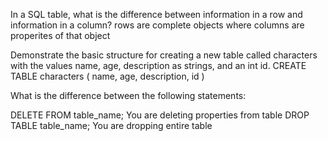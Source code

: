 In a SQL table, what is the difference between information in a row and information in a column?
rows are complete objects where columns are properites of that object

Demonstrate the basic structure for creating a new table called characters with the values name, age, description as strings, and an int id.
CREATE TABLE characters
(
    name,
    age,
    description,
    id
)

What is the difference between the following statements:

DELETE FROM table_name; You are deleting properties from table
DROP TABLE table_name; You are dropping entire table
